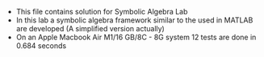 - This file contains solution for Symbolic Algebra Lab
- In this lab a symbolic algebra framework similar to the used in MATLAB are developed (A simplified version actually)
- On an Apple Macbook Air M1/16 GB/8C - 8G system 12 tests are done in 0.684 seconds
